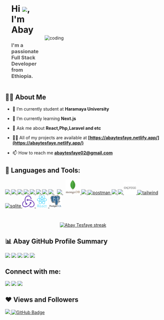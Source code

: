 <div style="display: flex; align-items: center; justify-content: space-between; margin: 20px;">
    <div style="flex: 1; padding-right: 20px;">
        <h1 style="text-align: left;">Hi <img src="https://raw.githubusercontent.com/MartinHeinz/MartinHeinz/master/wave.gif" width="30px">, I'm Abay</h1>
        <h3 style="text-align: left; color: #555;">I'm a passionate Full Stack Developer from Ethiopia.</h3>
    </div>
    <img align="right" alt="coding" width="400" src="https://mir-s3-cdn-cf.behance.net/project_modules/hd/06f21a161921919.63cd7887d0a70.gif" />
</div>

## 🙋‍♂️ About Me

- 🔭 I’m currently student at **Haramaya University**

- 🌱 I’m currently learning **Next.js**

- 💬 Ask me about **React,Php,Laravel and etc**

- 👨‍💻 All of my projects are available at **[https://abaytesfaye.netlify.app/](https://abaytesfaye.netlify.app/)**

- 📫 How to reach me **abaytesfaye02@gmail.com**

## 🚀 Languages and Tools:

<p align="left"> 
    <a href="https://www.java.com" target="_blank"> <img src="https://img.icons8.com/color/48/000000/java-coffee-cup-logo.png"/> </a>
    <a href="https://reactjs.org/" target="_blank"> <img src="https://img.icons8.com/color/48/000000/react-native.png"/> </a>
    <a href="https://developer.mozilla.org/en-US/docs/Web/JavaScript" target="_blank"> <img src="https://img.icons8.com/color/48/000000/javascript.png"/> </a> 
    <a href="https://www.w3.org/html/" target="_blank"> <img src="https://img.icons8.com/color/48/000000/html-5.png"/> </a> 
    <a href="https://www.w3schools.com/css/" target="_blank"> <img src="https://img.icons8.com/color/48/000000/css3.png"/> </a> 
    <a href="https://getbootstrap.com" target="_blank"> <img src="https://img.icons8.com/color/48/000000/bootstrap.png"/> </a> 
    <a href="https://www.python.org" target="_blank"> <img src="https://img.icons8.com/color/48/000000/python.png"/> </a> 
    <a style="padding-right:8px;" href="https://nodejs.org" target="_blank"> <img src="https://img.icons8.com/color/48/000000/nodejs.png"/> </a> 
    <a style="padding-right:8px;" href="https://www.mysql.com/" target="_blank"> <img src="https://img.icons8.com/fluent/50/000000/mysql-logo.png"/> </a>
    <a href="https://www.mongodb.com/" target="_blank"> <img src="https://raw.githubusercontent.com/devicons/devicon/master/icons/mongodb/mongodb-original-wordmark.svg" alt="mongodb" width="48" height="48"/> </a> 
    <a href="https://firebase.google.com/" target="_blank"> <img src="https://img.icons8.com/color/48/000000/firebase.png"/> </a> 
    <a href="https://postman.com" target="_blank"> <img src="https://www.vectorlogo.zone/logos/getpostman/getpostman-icon.svg" alt="postman" width="45" height="45"/> </a>   
    <a href="https://git-scm.com/" target="_blank"> <img src="https://img.icons8.com/color/48/000000/git.png"/> </a> 
    <a href="https://redux.js.org" target="_blank"> <img src="https://img.icons8.com/color/48/000000/redux.png"/> </a>
    <a href="https://expressjs.com" target="_blank"> <img src="https://raw.githubusercontent.com/devicons/devicon/master/icons/express/express-original-wordmark.svg" alt="express" width="40" height="40"/> </a>
    <a href="https://tailwindcss.com/" target="_blank" rel="noreferrer"> <img src="https://www.vectorlogo.zone/logos/tailwindcss/tailwindcss-icon.svg" alt="tailwind" width="40" height="40"/> </a>
    </a> <a href="https://www.sqlite.org/" target="_blank" rel="noreferrer"> <img src="https://www.vectorlogo.zone/logos/sqlite/sqlite-icon.svg" alt="sqlite" width="40" height="40"/> 
    <a href="https://redux.js.org" target="_blank" rel="noreferrer"> <img src="https://raw.githubusercontent.com/devicons/devicon/master/icons/redux/redux-original.svg" alt="redux" width="40" height="40"/> </a>
    <a href="https://reactjs.org/" target="_blank" rel="noreferrer"> <img src="https://raw.githubusercontent.com/devicons/devicon/master/icons/react/react-original-wordmark.svg" alt="react" width="40" height="40"/> </a> 
     <a href="https://www.postgresql.org" target="_blank" rel="noreferrer"> <img src="https://raw.githubusercontent.com/devicons/devicon/master/icons/postgresql/postgresql-original-wordmark.svg" alt="postgresql" width="40" height="40"/> </a>
</p>

<br/>

<p align="center">
    <a href="https://github.com/AbayTesfaye/github-readme-streak-stats">
        <img title="🔥 Get streak stats for your profile at git.io/streak-stats" alt="Abay Tesfaye streak" src="https://github-readme-streak-stats.herokuapp.com/?user=AbayTesfaye&theme=black-ice&hide_border=true&stroke=0000&background=060A0CD0"/>
    </a>
</p>

## 📊 Abay GitHub Profile Summary

![](http://github-profile-summary-cards.vercel.app/api/cards/profile-details?username=AbayTesfaye&theme=dracula)
![](http://github-profile-summary-cards.vercel.app/api/cards/repos-per-language?username=AbayTesfaye&theme=dracula)
![](http://github-profile-summary-cards.vercel.app/api/cards/most-commit-language?username=AbayTesfaye&theme=dracula)
![](http://github-profile-summary-cards.vercel.app/api/cards/stats?username=AbayTesfaye&theme=dracula)
![](http://github-profile-summary-cards.vercel.app/api/cards/productive-time?username=AbayTesfaye&theme=dracula&utcOffset=8)

## Connect with me:

<p align="left">

<a href = "https://www.linkedin.com/in/abay-tesfaye-251742310/"><img src="https://img.icons8.com/fluent/48/000000/linkedin.png"/></a>
<a href = "https://x.com/Eey_ban?s=09"><img src="https://img.icons8.com/fluent/48/000000/twitter.png"/></a>
<a href = "https://www.instagram.com/eeyban2/profilecard/?igsh=eDZiZnplNDYzaG0x"><img src="https://img.icons8.com/fluent/48/000000/instagram-new.png"/></a>

</p>

## ❤ Views and Followers

<a href="https://github.com/Meghna-DAS/github-profile-views-counter">
    <img src="https://komarev.com/ghpvc/?username=AbayTesfaye">
</a>
<a href="https://github.com/AbayTesfaye?tab=followers"><img src="https://img.shields.io/github/followers/AbayTesfaye?label=Followers&style=social" alt="GitHub Badge"></a>
